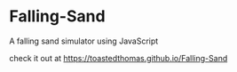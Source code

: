 # Falling-Sand
A falling sand simulator using JavaScript

check it out at https://toastedthomas.github.io/Falling-Sand
